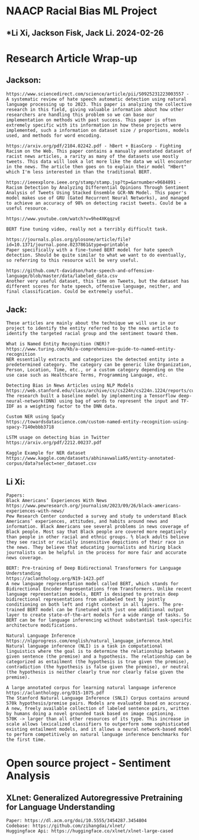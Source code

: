 # NAACP Racial Bias ML Project
## *Li Xi, Jackson Fisk, Jack Li. 2024-02-26

# Research Article Wrap-up
## Jackson:

    https://www.sciencedirect.com/science/article/pii/S0925231223003557 - A systematic review of hate speech automatic detection using natural language processing up to 2023. This paper is analyzing the collective research in this field, giving valuable information about how other researchers are handling this problem so we can base our implementation on methods with past success. This paper is often extremely specific with its information in how these projects were implemented, such a information on dataset size / proportions, models used, and methods for word encoding.

    https://arxiv.org/pdf/2104.02242.pdf - hBert + BiasCorp - Fighting Racism on the Web. This paper contains a manually annotated dataset of racist news articles, a rarity as many of the datasets use mostly tweets. This data will look a lot more like the data we will encounter in the news. The article then goes on to explain their model "HBert" which I'm less interested in than the traditional BERT. 

    https://ieeexplore.ieee.org/stamp/stamp.jsp?tp=&arnumber=9684891 - Racism Detection by Analyzing Differential Opinions Through Sentiment Analysis of Tweets Using Stacked Ensemble GCR-NN Model. This paper's model makes use of GRU (Gated Recurrent Neural Networks), and managed to achieve an accuracy of 98% on detecting racist tweets. Could be a useful resource. 

    https://www.youtube.com/watch?v=9he4XKqqzvE 

    BERT fine tuning video, really not a terribly difficult task.

    https://journals.plos.org/plosone/article/file?id=10.1371/journal.pone.0237861&type=printable 
    Paper specifically with a fine-tuned BERT model for hate speech detection. Should be quite similar to what we want to do eventually, so referring to this resource will be very useful. 

    https://github.com/t-davidson/hate-speech-and-offensive-language/blob/master/data/labeled_data.csv 
    Another very useful dataset, this time on Tweets, but the dataset has different scores for hate speech, offensive language, neither, and final classification. Could be extremely useful. 

## Jack:

    These articles are mainly about the technique we will use in our project to identify the entity referred to by the news article to identify the targeted racial group and the sentiment toward them.

    What is Named Entity Recognition (NER)?
    https://www.turing.com/kb/a-comprehensive-guide-to-named-entity-recognition
    NER essentially extracts and categorizes the detected entity into a predetermined category. The category can be generic like Organization, Person, Location, Time, etc., or a custom category depending on the use case such as Healthcare Terms, Programming Language, etc.

    Detecting Bias in News Articles using NLP Models
    https://web.stanford.edu/class/archive/cs/cs224n/cs224n.1224/reports/custom_116661041.pdf
    The research built a baseline model by implementing a Tensorflow deep-neural-network(DNN) using bag of words to represent the input and TF-IDF as a weighting factor to the DNN data.

    Custom NER using SpaCy
    https://towardsdatascience.com/custom-named-entity-recognition-using-spacy-7140ebbb3718

    LSTM usage on detecting bias in Twitter 
    https://arxiv.org/pdf/2212.00237.pdf

    Kaggle Example for NER dataset
    https://www.kaggle.com/datasets/abhinavwalia95/entity-annotated-corpus/data?select=ner_dataset.csv

## Li Xi:
    Papers: 
    Black Americans’ Experiences With News
    https://www.pewresearch.org/journalism/2023/09/26/black-americans-experiences-with-news/
    Pew Research Center conducted a survey and study to understand Black Americans’ experiences, attitudes, and habits around news and information. Black Americans see several problems in news coverage of Black people. Most say that Black people are covered more negatively than people in other racial and ethnic groups. ⅘ black adults believe they see racist or racially insensitive depictions of their race in the news. They believe that educating journalists and hiring black journalists can be helpful in the process for more fair and accurate news coverage. 

    BERT: Pre-training of Deep Bidirectional Transformers for Language Understanding
    https://aclanthology.org/N19-1423.pdf
    A new language representation model called BERT, which stands for Bidirectional Encoder Representations from Transformers. Unlike recent language representation models, BERT is designed to pretrain deep bidirectional representations from unlabeled text by jointly conditioning on both left and right context in all layers. The pre-trained BERT model can be finetuned with just one additional output layer to create state-of-the-art models for a wide range of tasks. So BERT can be for language inferencing without substantial task-specific architecture modifications. 

    Natural Language Inference
    https://nlpprogress.com/english/natural_language_inference.html
    Natural language inference (NLI) is a task in computational linguistics where the goal is to determine the relationship between a given sentence (the premise) and a hypothesis. The relationship can be categorized as entailment (the hypothesis is true given the premise), contradiction (the hypothesis is false given the premise), or neutral (the hypothesis is neither clearly true nor clearly false given the premise).

    A large annotated corpus for learning natural language inference
    https://aclanthology.org/D15-1075.pdf
    The Stanford Natural Language Inference (SNLI) Corpus contains around 570k hypothesis/premise pairs. Models are evaluated based on accuracy.
    A new, freely available collection of labeled sentence pairs, written by humans doing a novel grounded task based on image captioning. 
    570K -> larger than all other resources of its type. This increase in scale allows lexicalized classifiers to outperform some sophisticated existing entailment models, and it allows a neural network-based model to perform competitively on natural language inference benchmarks for the first time. 

# Open source project - Sentiment Analysis
## XLnet: Generalized Autoregressive Pretraining for Language Understanding    
    Paper: https://dl.acm.org/doi/10.5555/3454287.3454804
    Codebase: https://github.com/zihangdai/xlnet/
    Huggingface Api: https://huggingface.co/xlnet/xlnet-large-cased

